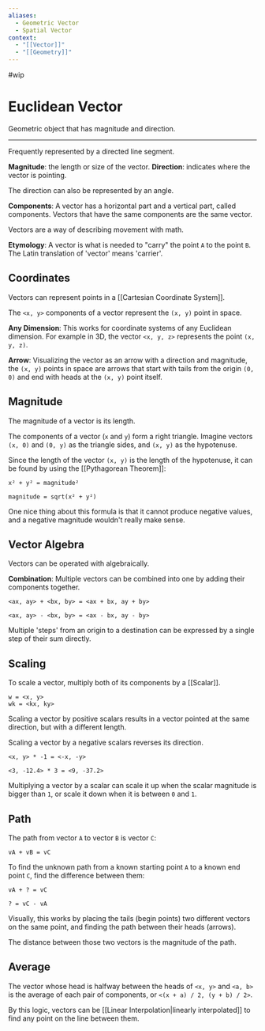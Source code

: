 ```yaml
---
aliases:
  - Geometric Vector
  - Spatial Vector
context:
  - "[[Vector]]"
  - "[[Geometry]]"
---
```


#wip

# Euclidean Vector

Geometric object that has magnitude and direction.

---

Frequently represented by a directed line segment.

**Magnitude**: the length or size of the vector.
**Direction**: indicates where the vector is pointing.

The direction can also be represented by an angle.

**Components**: A vector has a horizontal part and a vertical part, called components. Vectors that have the same components are the same vector.

Vectors are a way of describing movement with math.

**Etymology**: A vector is what is needed to "carry" the point `A` to the point `B`. The Latin translation of 'vector' means 'carrier'.

## Coordinates

Vectors can represent points in a [[Cartesian Coordinate System]].

The `<x, y>` components of a vector represent the `(x, y)` point in space.

**Any Dimension**: This works for coordinate systems of any Euclidean dimension. For example in 3D, the vector `<x, y, z>` represents the point `(x, y, z)`.

**Arrow**: Visualizing the vector as an arrow with a direction and magnitude, the `(x, y)` points in space are arrows that start with tails from the origin `(0, 0)` and end with heads at the `(x, y)` point itself.

## Magnitude

The magnitude of a vector is its length.

The components of a vector (`x` and `y`) form a right triangle. Imagine vectors `(x, 0)` and `(0, y)` as the triangle sides, and `(x, y)` as the hypotenuse.

Since the length of the vector `(x, y)` is the length of the hypotenuse, it can be found by using the [[Pythagorean Theorem]]:

```
x² + y² = magnitude²

magnitude = sqrt(x² + y²)
```

One nice thing about this formula is that it cannot produce negative values, and a negative magnitude wouldn't really make sense.

## Vector Algebra

Vectors can be operated with algebraically.

**Combination**: Multiple vectors can be combined into one by adding their components together.

```
<ax, ay> + <bx, by> = <ax + bx, ay + by>

<ax, ay> - <bx, by> = <ax - bx, ay - by>
```

Multiple 'steps' from an origin to a destination can be expressed by a single step of their sum directly.

## Scaling

To scale a vector, multiply both of its components by a [[Scalar]].

```
w = <x, y>
wk = <kx, ky>
```

Scaling a vector by positive scalars results in a vector pointed at the same direction, but with a different length.

Scaling a vector by a negative scalars reverses its direction.

```
<x, y> * -1 = <-x, -y>

<3, -12.4> * 3 = <9, -37.2>
```

Multiplying a vector by a scalar can scale it up when the scalar magnitude is bigger than `1`, or scale it down when it is between `0` and `1`.

## Path

The path from vector `A` to vector `B` is vector `C`:

```
vA + vB = vC
```

To find the unknown path from a known starting point `A` to a known end point `C`, find the difference between them:

```language
vA + ? = vC

? = vC - vA
```

Visually, this works by placing the tails (begin points) two different vectors on the same point, and finding the path between their heads (arrows).

The distance between those two vectors is the magnitude of the path.

## Average

The vector whose head is halfway between the heads of `<x, y>` and `<a, b>` is the average of each pair of components, or `<(x + a) / 2, (y + b) / 2>`.

By this logic, vectors can be [[Linear Interpolation|linearly interpolated]] to find any point on the line between them.
